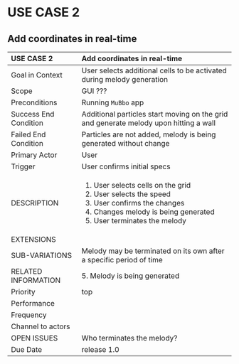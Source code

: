 # USE CASE 2

## Add coordinates in real-time

<table>
  <thead>
    <tr>
      <th style="text-align:left">USE CASE 2</th>
      <th style="text-align:left">Add coordinates in real-time</th>
    </tr>
  </thead>
  <tbody>
    <tr>
      <td style="text-align:left">Goal in Context</td>
      <td style="text-align:left">User selects additional cells to be activated during melody generation</td>
    </tr>
    <tr>
      <td style="text-align:left">Scope</td>
      <td style="text-align:left">GUI ???</td>
    </tr>
    <tr>
      <td style="text-align:left">Preconditions</td>
      <td style="text-align:left">Running <code>MuBbo</code> app</td>
    </tr>
    <tr>
      <td style="text-align:left">Success End Condition</td>
      <td style="text-align:left">Additional particles start moving on the grid and generate melody upon
        hitting a wall</td>
    </tr>
    <tr>
      <td style="text-align:left">Failed End Condition</td>
      <td style="text-align:left">Particles are not added, melody is being generated without change</td>
    </tr>
    <tr>
      <td style="text-align:left">Primary Actor</td>
      <td style="text-align:left">User</td>
    </tr>
    <tr>
      <td style="text-align:left">Trigger</td>
      <td style="text-align:left">User confirms initial specs</td>
    </tr>
    <tr>
      <td style="text-align:left">DESCRIPTION</td>
      <td style="text-align:left">
        <ol>
          <li>User selects cells on the grid</li>
          <li>User selects the speed</li>
          <li>User confirms the changes</li>
          <li>Changes melody is being generated</li>
          <li>User terminates the melody</li>
        </ol>
      </td>
    </tr>
    <tr>
      <td style="text-align:left">EXTENSIONS</td>
      <td style="text-align:left"></td>
    </tr>
    <tr>
      <td style="text-align:left">SUB-VARIATIONS</td>
      <td style="text-align:left">Melody may be terminated on its own after a specific period of time</td>
    </tr>
    <tr>
      <td style="text-align:left">RELATED INFORMATION</td>
      <td style="text-align:left">5. Melody is being generated</td>
    </tr>
    <tr>
      <td style="text-align:left">Priority</td>
      <td style="text-align:left">top</td>
    </tr>
    <tr>
      <td style="text-align:left">Performance</td>
      <td style="text-align:left"></td>
    </tr>
    <tr>
      <td style="text-align:left">Frequency</td>
      <td style="text-align:left"></td>
    </tr>
    <tr>
      <td style="text-align:left">Channel to actors</td>
      <td style="text-align:left"></td>
    </tr>
    <tr>
      <td style="text-align:left">OPEN ISSUES</td>
      <td style="text-align:left">Who terminates the melody?</td>
    </tr>
    <tr>
      <td style="text-align:left">Due Date</td>
      <td style="text-align:left">release 1.0</td>
    </tr>
  </tbody>
</table>